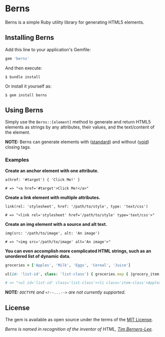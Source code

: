 # Berns

Berns is a simple Ruby utility library for generating HTML5 elements.

## Installing Berns

Add this line to your application's Gemfile:

```ruby
gem 'berns'
```

And then execute:

    $ bundle install

Or install it yourself as:

    $ gem install berns

## Using Berns

Simply use the `Berns::[element]` method to generate and return HTML5 elements as strings by any attributes, their values, and  the text/content of the element.

__NOTE:__ Berns can generate elements with ([standard](https://www.w3schools.com/TAgs/default.asp)) and without ([void](http://xahlee.info/js/html5_non-closing_tag.html)) closing tags.

### Examples

__Create an anchor element with one attribute.__

`a(href: '#target') { 'Click Me!' }`

`# => "<a href='#target'>Click Me!</a>"`

__Create a link element with multiple attributes.__

`link(rel: 'stylesheet', href: '/path/to/style', type: 'text/css')`

`# => "<link rel='stylesheet' href='/path/to/style' type='text/css'>"`

__Create an img element with a source and alt text.__

`img(src: '/path/to/image', alt: 'An image')`

`# => "<img src='/path/to/image' alt='An image'>"`

__You can even accomplish more complicated HTML strings, such as an unordered list of dynamic data.__
```ruby
groceries = ['Apples', 'Milk', 'Eggs', 'Cereal', 'Juice']

ul(id: 'list-id', class: 'list-class') { groceries.map { |grocery_item| li(class: 'item-class') { grocery_item } }.join }

# => "<ul id='list-id' class='list-class'><li class='item-class'>Apples</li><li class='item-class'>Milk</li><li class='item-class'>Eggs</li><li class='item-class'>Cereal</li><li class='item-class'>Juice</li></ul>"
```

__NOTE:__ *`DOCTYPE` and `<!--...-->` are not currently supported.*

## License

The gem is available as open source under the terms of the [MIT License](http://opensource.org/licenses/MIT).

*Berns is named in recognition of the inventor of HTML, [Tim Berners-Lee](https://www.w3.org/People/Berners-Lee/).*

